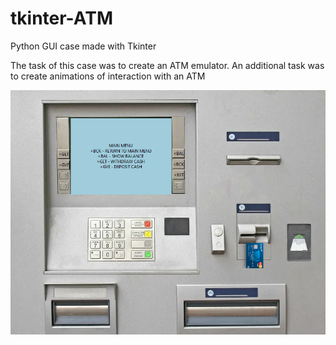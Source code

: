 # tkinter-ATM
Python GUI case made with Tkinter

The task of this case was to create an ATM emulator. An additional task was to create animations of interaction with an ATM

![Image alt](https://github.com/arcticsixxx/tkinter-ATM/raw/master/screenshot.png)
